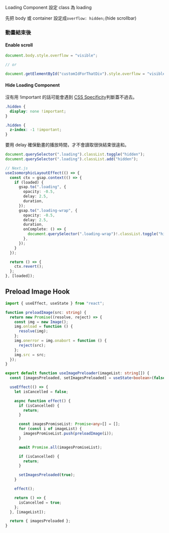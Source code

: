 Loading Component 設定 class 為 loading

先把 body 或 container 設定成`overflow: hidden;`(hide scrollbar)

### 動畫結束後

#### Enable scroll

```typescript filename="Body or Container"
document.body.style.overflow = "visible";

// or

document.getElementById("customIdForThatDiv").style.overflow = "visible";
```

#### Hide Loading Component

沒有用 !important 的話可能會遇到 [CSS Specificity](https://developer.mozilla.org/en-US/docs/Web/CSS/Specificity)判斷蓋不過去。

```scss
.hidden {
  display: none !important;
}

.hidden {
  z-index: -1 !important;
}
```

要用 delay 確保動畫的播放時間，才不會讀取很快結束很違和。

```typescript {10, 15} filename="Loading Component"
document.querySelector(".loading").classList.toggle("hidden");
document.querySelector(".loading").classList.add("hidden");

// Next.js
useIsomorphicLayoutEffect(() => {
  const ctx = gsap.context(() => {
    if (loaded) {
      gsap.to(".loading", {
        opacity: -0.5,
        delay: 2.5,
        duration,
      });
      gsap.to(".loading-wrap", {
        opacity: -0.5,
        delay: 2.5,
        duration,
        onComplete: () => {
          document.querySelector(".loading-wrap")!.classList.toggle("hidden");
        },
      });
    }
  });

  return () => {
    ctx.revert();
  };
}, [loaded]);
```

## Preload Image Hook

```typescript filename="usePreloadImage.ts"
import { useEffect, useState } from "react";

function preloadImage(src: string) {
  return new Promise((resolve, reject) => {
    const img = new Image();
    img.onload = function () {
      resolve(img);
    };
    img.onerror = img.onabort = function () {
      reject(src);
    };
    img.src = src;
  });
}

export default function useImagePreloader(imageList: string[]) {
  const [imagesPreloaded, setImagesPreloaded] = useState<boolean>(false);

  useEffect(() => {
    let isCancelled = false;

    async function effect() {
      if (isCancelled) {
        return;
      }

      const imagesPromiseList: Promise<any>[] = [];
      for (const i of imageList) {
        imagesPromiseList.push(preloadImage(i));
      }

      await Promise.all(imagesPromiseList);

      if (isCancelled) {
        return;
      }

      setImagesPreloaded(true);
    }

    effect();

    return () => {
      isCancelled = true;
    };
  }, [imageList]);

  return { imagesPreloaded };
}
```
